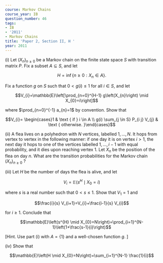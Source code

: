 ```yaml
---
course: Markov Chains
course_year: IB
question_number: 46
tags:
- IB
- '2011'
- Markov Chains
title: 'Paper 2, Section II, H '
year: 2011
---
```




(i) Let $\left(X_{n}\right)_{n \geqslant 0}$ be a Markov chain on the finite state space $S$ with transition matrix $P$. Fix a subset $A \subseteq S$, and let

$$H=\inf \left\{n \geqslant 0: X_{n} \in A\right\} .$$

Fix a function $g$ on $S$ such that $0<g(i) \leqslant 1$ for all $i \in S$, and let

$$V_{i}=\mathbb{E}\left[\prod_{n=0}^{H-1} g\left(X_{n}\right) \mid X_{0}=i\right]$$

where $\prod_{n=0}^{-1} a_{n}=1$ by convention. Show that

$$V_{i}= \begin{cases}1 & \text { if } i \in A \\ g(i) \sum_{j \in S} P_{i j} V_{j} & \text { otherwise. }\end{cases}$$

(ii) A flea lives on a polyhedron with $N$ vertices, labelled $1, \ldots, N$. It hops from vertex to vertex in the following manner: if one day it is on vertex $i>1$, the next day it hops to one of the vertices labelled $1, \ldots, i-1$ with equal probability, and it dies upon reaching vertex 1. Let $X_{n}$ be the position of the flea on day $n$. What are the transition probabilities for the Markov chain $\left(X_{n}\right)_{n \geqslant 0}$ ?

(iii) Let $H$ be the number of days the flea is alive, and let

$$V_{i}=\mathbb{E}\left(s^{H} \mid X_{0}=i\right)$$

where $s$ is a real number such that $0<s \leqslant 1$. Show that $V_{1}=1$ and

$$\frac{i}{s} V_{i+1}=V_{i}+\frac{i-1}{s} V_{i}$$

for $i \geqslant 1$. Conclude that

$$\mathbb{E}\left(s^{H} \mid X_{0}=N\right)=\prod_{i=1}^{N-1}\left(1+\frac{s-1}{i}\right)$$

[Hint. Use part (i) with $A=\{1\}$ and a well-chosen function $g$. ]

(iv) Show that

$$\mathbb{E}\left(H \mid X_{0}=N\right)=\sum_{i=1}^{N-1} \frac{1}{i}$$